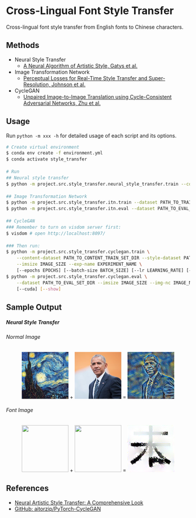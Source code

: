 # Cross-Lingual Font Style Transfer

Cross-lingual font style transfer from English fonts to Chinese characters.

## Methods

- Neural Style Transfer
    - [A Neural Algorithm of Artistic Style, Gatys et al.](https://arxiv.org/pdf/1508.06576v2.pdf)
- Image Transformation Network
    - [Perceptual Losses for Real-Time Style Transfer and Super-Resolution, Johnson et al.](https://arxiv.org/pdf/1603.08155.pdf)
- CycleGAN
    - [Unpaired Image-to-Image Translation using Cycle-Consistent Adversarial Networks, Zhu et al.](https://arxiv.org/pdf/1703.10593.pdf)

## Usage 

Run `python -m xxx -h` for detailed usage of each script and its options.

```bash
# Create virtual environment
$ conda env create -f environment.yml
$ conda activate style_transfer

# Run
## Neural style transfer
$ python -m project.src.style_transfer.neural_style_transfer.train --content PATH_TO_CONTENT_IMAGE --style PATH_TO_STYLE_IMAGE --output PATH_TO_OUTPUT_IMAGE --imsize IMAGE_SIZE --epochs EPOCHS --log-epochs LOG_EPOCHS

## Image Transformation Network 
$ python -m project.src.style_transfer.itn.train --dataset PATH_TO_TRAIN_SET_DIR --style PATH_TO_STYLE_IMAGE --output-model PATH_TO_OUTPUT_MODEL --imsize IMAGE_SIZE --epochs EPOCHS --batch-size BATCH_SIZE --log-epochs LOG_EPOCHS --save-epochs SAVE_EPOCHS
$ python -m project.src.style_transfer.itn.eval --dataset PATH_TO_EVAL_SET_DIR --model PATH_TO_MODEL --imsize IMAGE_SIZE --output-dir OUTPUT_DIR

## CycleGAN 
### Remember to turn on visdom server first:
$ visdom # open http://localhost:8097/

### Then run:
$ python -m project.src.style_transfer.cyclegan.train \
    --content-dataset PATH_TO_CONTENT_TRAIN_SET_DIR --style-dataset PATH_TO_STYLE_TRAIN_SET_DIR \
    --imsize IMAGE_SIZE --exp-name EXPERIMENT_NAME \
    [--epochs EPOCHS] [--batch-size BATCH_SIZE] [--lr LEARNING_RATE] [--decay-epoch DECAY_EPOCH] [--d-steps D_STEPS] [--cuda]
$ python -m project.src.style_transfer.cyclegan.eval \
    --dataset PATH_TO_EVAL_SET_DIR --imsize IMAGE_SIZE --img-nc IMAGE_NUM_CHANNELS --exp-name EXPERIMENT_NAME --epoch EPOCH
    [--cuda] [--show]
```

## Sample Output

##### Neural Style Transfer

###### Normal Image

<p align="center">
    <img src="img/neural_style_transfer/normal/style.jpg?raw=true" width="128px" height="128px"/>
    <span> + </span>
    <img src="img/neural_style_transfer/normal/content.jpg?raw=true" width="128px" height="128px"/>
    <span> = </span>
    <img src="img/neural_style_transfer/normal/pastiche.png?raw=true" width="128px" height="128px"/>
</p>

###### Font Image

<p align="center">
    <img src="img/neural_style_transfer/font/style.jpg?raw=true" width="128px" height="128px"/>
    <span> + </span>
    <img src="img/neural_style_transfer/font/content.jpg?raw=true" width="128px" height="128px"/>
    <span> = </span>
    <img src="img/neural_style_transfer/font/pastiche.png?raw=true" width="128px" height="128px"/>
</p>

## References

- [Neural Artistic Style Transfer: A Comprehensive Look](https://medium.com/artists-and-machine-intelligence/neural-artistic-style-transfer-a-comprehensive-look-f54d8649c199)
- [GitHub: aitorzip/PyTorch-CycleGAN](https://github.com/aitorzip/PyTorch-CycleGAN)
